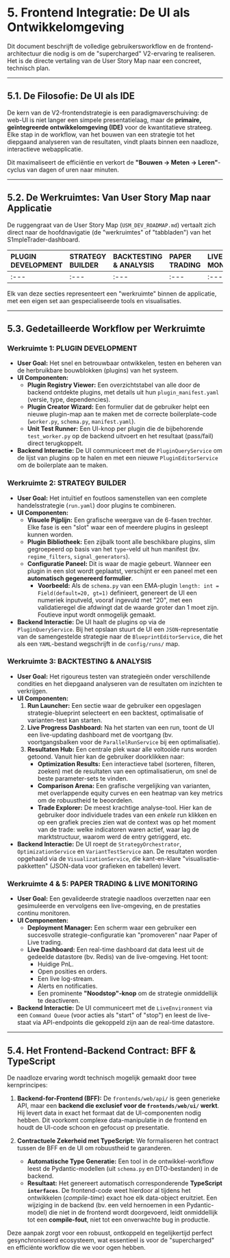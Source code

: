 # 5. Frontend Integratie: De UI als Ontwikkelomgeving

Dit document beschrijft de volledige gebruikersworkflow en de frontend-architectuur die nodig is om de "supercharged" V2-ervaring te realiseren. Het is de directe vertaling van de User Story Map naar een concreet, technisch plan.

---
## 5.1. De Filosofie: De UI als IDE

De kern van de V2-frontendstrategie is een paradigmaverschuiving: de web-UI is niet langer een simpele presentatielaag, maar de **primaire, geïntegreerde ontwikkelomgeving (IDE)** voor de kwantitatieve strateeg. Elke stap in de workflow, van het bouwen van een strategie tot het diepgaand analyseren van de resultaten, vindt plaats binnen een naadloze, interactieve webapplicatie.

Dit maximaliseert de efficiëntie en verkort de **"Bouwen -> Meten -> Leren"**-cyclus van dagen of uren naar minuten.

---
## 5.2. De Werkruimtes: Van User Story Map naar Applicatie

De ruggengraat van de User Story Map (`USM_DEV_ROADMAP.md`) vertaalt zich direct naar de hoofdnavigatie (de "werkruimtes" of "tabbladen") van het S1mpleTrader-dashboard.

| PLUGIN DEVELOPMENT | STRATEGY BUILDER | BACKTESTING & ANALYSIS | PAPER TRADING | LIVE MONITORING |
| :--- | :--- | :--- | :--- | :--- |
| :--- | :--- | :--- | :--- | :--- |

Elk van deze secties representeert een "werkruimte" binnen de applicatie, met een eigen set aan gespecialiseerde tools en visualisaties.

---
## 5.3. Gedetailleerde Workflow per Werkruimte

### **Werkruimte 1: PLUGIN DEVELOPMENT**

* **User Goal:** Het snel en betrouwbaar ontwikkelen, testen en beheren van de herbruikbare bouwblokken (plugins) van het systeem.
* **UI Componenten:**
    * **Plugin Registry Viewer:** Een overzichtstabel van alle door de backend ontdekte plugins, met details uit hun `plugin_manifest.yaml` (versie, type, dependencies).
    * **Plugin Creator Wizard:** Een formulier dat de gebruiker helpt een nieuwe plugin-map aan te maken met de correcte boilerplate-code (`worker.py`, `schema.py`, `manifest.yaml`).
    * **Unit Test Runner:** Een UI-knop per plugin die de bijbehorende `test_worker.py` op de backend uitvoert en het resultaat (pass/fail) direct terugkoppelt.
* **Backend Interactie:** De UI communiceert met de `PluginQueryService` om de lijst van plugins op te halen en met een nieuwe `PluginEditorService` om de boilerplate aan te maken.

### **Werkruimte 2: STRATEGY BUILDER**

* **User Goal:** Het intuïtief en foutloos samenstellen van een complete handelsstrategie (`run.yaml`) door plugins te combineren.
* **UI Componenten:**
    * **Visuele Pijplijn:** Een grafische weergave van de 6-fasen trechter. Elke fase is een "slot" waar een of meerdere plugins in gesleept kunnen worden.
    * **Plugin Bibliotheek:** Een zijbalk toont alle beschikbare plugins, slim gegroepeerd op basis van het `type`-veld uit hun manifest (bv. `regime_filters`, `signal_generators`).
    * **Configuratie Paneel:** Dit is waar de magie gebeurt. Wanneer een plugin in een slot wordt geplaatst, verschijnt er een paneel met een **automatisch gegenereerd formulier**.
        * **Voorbeeld:** Als de `schema.py` van een EMA-plugin `length: int = Field(default=20, gt=1)` definieert, genereert de UI een numeriek inputveld, vooraf ingevuld met "20", met een validatieregel die afdwingt dat de waarde groter dan 1 moet zijn. Foutieve input wordt onmogelijk gemaakt.
* **Backend Interactie:** De UI haalt de plugins op via de `PluginQueryService`. Bij het opslaan stuurt de UI een `JSON`-representatie van de samengestelde strategie naar de `BlueprintEditorService`, die het als een `YAML`-bestand wegschrijft in de `config/runs/` map.

### **Werkruimte 3: BACKTESTING & ANALYSIS**

* **User Goal:** Het rigoureus testen van strategieën onder verschillende condities en het diepgaand analyseren van de resultaten om inzichten te verkrijgen.
* **UI Componenten:**
    1.  **Run Launcher:** Een sectie waar de gebruiker een opgeslagen strategie-blueprint selecteert en een backtest, optimalisatie of varianten-test kan starten.
    2.  **Live Progress Dashboard:** Na het starten van een run, toont de UI een live-updating dashboard met de voortgang (bv. voortgangsbalken voor de `ParallelRunService` bij een optimalisatie).
    3.  **Resultaten Hub:** Een centrale plek waar alle voltooide runs worden getoond. Vanuit hier kan de gebruiker doorklikken naar:
        * **Optimization Results:** Een interactieve tabel (sorteren, filteren, zoeken) met de resultaten van een optimalisatierun, om snel de beste parameter-sets te vinden.
        * **Comparison Arena:** Een grafische vergelijking van varianten, met overlappende equity curves en een heatmap van key metrics om de robuustheid te beoordelen.
        * **Trade Explorer:** De meest krachtige analyse-tool. Hier kan de gebruiker door individuele trades van een *enkele* run klikken en op een grafiek precies zien wat de context was op het moment van de trade: welke indicatoren waren actief, waar lag de marktstructuur, waarom werd de entry getriggerd, etc.
* **Backend Interactie:** De UI roept de `StrategyOrchestrator`, `OptimizationService` en `VariantTestService` aan. De resultaten worden opgehaald via de `VisualizationService`, die kant-en-klare "visualisatie-pakketten" (JSON-data voor grafieken en tabellen) levert.

### **Werkruimte 4 & 5: PAPER TRADING & LIVE MONITORING**

* **User Goal:** Een gevalideerde strategie naadloos overzetten naar een gesimuleerde en vervolgens een live-omgeving, en de prestaties continu monitoren.
* **UI Componenten:**
    * **Deployment Manager:** Een scherm waar een gebruiker een succesvolle strategie-configuratie kan "promoveren" naar Paper of Live trading.
    * **Live Dashboard:** Een real-time dashboard dat data leest uit de gedeelde datastore (bv. Redis) van de live-omgeving. Het toont:
        * Huidige PnL.
        * Open posities en orders.
        * Een live log-stream.
        * Alerts en notificaties.
        * Een prominente **"Noodstop"-knop** om de strategie onmiddellijk te deactiveren.
* **Backend Interactie:** De UI communiceert met de `LiveEnvironment` via een `Command Queue` (voor acties als "start" of "stop") en leest de live-staat via API-endpoints die gekoppeld zijn aan de real-time datastore.

---
## 5.4. Het Frontend-Backend Contract: BFF & TypeScript

De naadloze ervaring wordt technisch mogelijk gemaakt door twee kernprincipes:

1.  **Backend-for-Frontend (BFF):** De `frontends/web/api/` is geen generieke API, maar een **backend die exclusief voor de `frontends/web/ui/` werkt**. Hij levert data in exact het formaat dat de UI-componenten nodig hebben. Dit voorkomt complexe data-manipulatie in de frontend en houdt de UI-code schoon en gefocust op presentatie.

2.  **Contractuele Zekerheid met TypeScript:** We formaliseren het contract tussen de BFF en de UI om robuustheid te garanderen.
    * **Automatische Type Generatie:** Een tool in de ontwikkel-workflow leest de Pydantic-modellen (uit `schema.py` en DTO-bestanden) in de backend.
    * **Resultaat:** Het genereert automatisch corresponderende **TypeScript `interfaces`**. De frontend-code weet hierdoor al tijdens het ontwikkelen (*compile-time*) exact hoe elk data-object eruitziet. Een wijziging in de backend (bv. een veld hernoemen in een Pydantic-model) die niet in de frontend wordt doorgevoerd, leidt onmiddellijk tot een **compile-fout**, niet tot een onverwachte bug in productie.

Deze aanpak zorgt voor een robuust, ontkoppeld en tegelijkertijd perfect gesynchroniseerd ecosysteem, wat essentieel is voor de "supercharged" en efficiënte workflow die we voor ogen hebben.